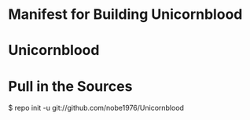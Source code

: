 Manifest for Building Unicornblood 
=============================
Unicornblood 
=============================
Pull in the Sources
======================

$ repo init -u git://github.com/nobe1976/Unicornblood

